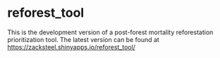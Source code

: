 # reforest_tool
This is the development version of a post-forest mortality reforestation prioritization tool. The latest version can be found at https://zacksteel.shinyapps.io/reforest_tool/
